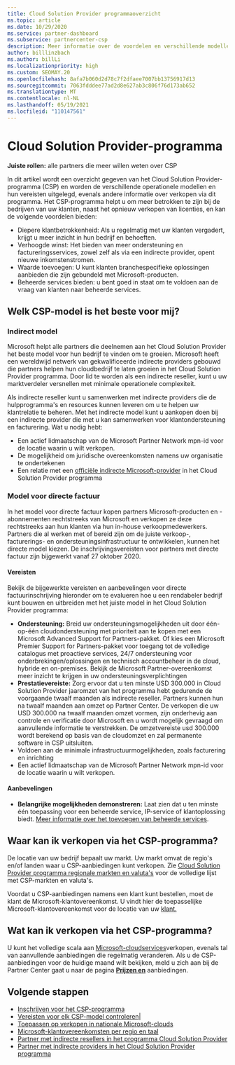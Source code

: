 ```yaml
---
title: Cloud Solution Provider programmaoverzicht
ms.topic: article
ms.date: 10/29/2020
ms.service: partner-dashboard
ms.subservice: partnercenter-csp
description: Meer informatie over de voordelen en verschillende modellen in het Cloud Solution Provider (CSP)-programma om uw bedrijf te helpen groeien met nieuwe klanten en nieuwe expertise.
author: billlinzbach
ms.author: billLi
ms.localizationpriority: high
ms.custom: SEOMAY.20
ms.openlocfilehash: 8afa7b060d2d78c7f2dfaee7007bb13756917d13
ms.sourcegitcommit: 7063fdddee77ad2d8e627ab3c806f76d173ab652
ms.translationtype: MT
ms.contentlocale: nl-NL
ms.lasthandoff: 05/19/2021
ms.locfileid: "110147561"
---
```

# <a name="cloud-solution-provider-program"></a>Cloud Solution Provider-programma 

**Juiste rollen:** alle partners die meer willen weten over CSP

In dit artikel wordt een overzicht gegeven van het Cloud Solution Provider-programma (CSP) en worden de verschillende operationele modellen en hun vereisten uitgelegd, evenals andere informatie over verkopen via dit programma.  Het CSP-programma helpt u om meer betrokken te zijn bij de bedrijven van uw klanten, naast het opnieuw verkopen van licenties, en kan de volgende voordelen bieden: 

- Diepere klantbetrokkenheid: Als u regelmatig met uw klanten vergadert, krijgt u meer inzicht in hun bedrijf en behoeften.
- Verhoogde winst: Het bieden van meer ondersteuning en factureringsservices, zowel zelf als via een indirecte provider, opent nieuwe inkomstenstromen.  
- Waarde toevoegen: U kunt klanten branchespecifieke oplossingen aanbieden die zijn gebundeld met Microsoft-producten.
- Beheerde services bieden: u bent goed in staat om te voldoen aan de vraag van klanten naar beheerde services. 

## <a name="which-csp-model-is-best-for-me"></a>Welk CSP-model is het beste voor mij?

### <a name="indirect-model"></a>Indirect model

Microsoft helpt alle partners die deelnemen aan het Cloud Solution Provider het beste model voor hun bedrijf te vinden om te groeien. Microsoft heeft een wereldwijd netwerk van gekwalificeerde indirecte providers gebouwd die partners helpen hun cloudbedrijf te laten groeien in het Cloud Solution Provider programma. Door lid te worden als een indirecte reseller, kunt u uw marktverdeler versnellen met minimale operationele complexiteit. 

Als indirecte reseller kunt u samenwerken met indirecte providers die de hulpprogramma's en resources kunnen leveren om u te helpen uw klantrelatie te beheren. Met het indirecte model kunt u aankopen doen bij een indirecte provider die met u kan samenwerken voor klantondersteuning en facturering.
Wat u nodig hebt: 

- Een actief lidmaatschap van de Microsoft Partner Network mpn-id voor de locatie waarin u wilt verkopen.
- De mogelijkheid om juridische overeenkomsten namens uw organisatie te ondertekenen
- Een relatie met een [officiële indirecte Microsoft-provider](https://partnercenter.microsoft.com/partner/find-a-provider) in het Cloud Solution Provider programma

### <a name="direct-bill-model"></a>Model voor directe factuur

In het model voor directe factuur kopen partners Microsoft-producten en -abonnementen rechtstreeks van Microsoft en verkopen ze deze rechtstreeks aan hun klanten via hun in-house verkoopmedewerkers. Partners die al werken met of bereid zijn om de juiste verkoop-, facturerings- en ondersteuningsinfrastructuur te ontwikkelen, kunnen het directe model kiezen. De inschrijvingsvereisten voor partners met directe factuur zijn bijgewerkt vanaf 27 oktober 2020.

#### <a name="requirements"></a>Vereisten

Bekijk de bijgewerkte vereisten en aanbevelingen voor directe factuurinschrijving hieronder om te evalueren hoe u een rendabeler bedrijf kunt bouwen en uitbreiden met het juiste model in het Cloud Solution Provider programma:  

- **Ondersteuning:** Breid uw ondersteuningsmogelijkheden uit door één-op-één cloudondersteuning met prioriteit aan te kopen met een Microsoft Advanced Support for Partners-pakket. Of kies een Microsoft Premier Support for Partners-pakket voor toegang tot de volledige catalogus met proactieve services, 24/7 ondersteuning voor onderbrekingen/oplossingen en technisch accountbeheer in de cloud, hybride en on-premises. Bekijk de Microsoft Partner-overeenkomst meer inzicht te krijgen in uw ondersteuningsverplichtingen
- **Prestatievereiste:** Zorg ervoor dat u ten minste USD 300.000 in Cloud Solution Provider jaaromzet van het programma hebt gedurende de voorgaande twaalf maanden als indirecte reseller. Partners kunnen hun na twaalf maanden aan omzet op Partner Center. De verkopen die uw USD 300.000 na twaalf maanden omzet vormen, zijn onderhevig aan controle en verificatie door Microsoft en u wordt mogelijk gevraagd om aanvullende informatie te verstrekken. De omzetvereiste usd 300.000 wordt berekend op basis van de cloudomzet en zal permanente software in CSP uitsluiten.
- Voldoen aan de minimale infrastructuurmogelijkheden, zoals facturering en inrichting
- Een actief lidmaatschap van de Microsoft Partner Network mpn-id voor de locatie waarin u wilt verkopen.

#### <a name="recommendations"></a>Aanbevelingen

- **Belangrijke mogelijkheden demonstreren:** Laat zien dat u ten minste één toepassing voor een beheerde service, IP-service of klantoplossing biedt. [Meer informatie over het toevoegen van beheerde services](https://partner.microsoft.com/solutions/managed-services). 

## <a name="where-can-i-sell-through-the-csp-program"></a>Waar kan ik verkopen via het CSP-programma?

De locatie van uw bedrijf bepaalt uw markt. Uw markt omvat de regio's en/of landen waar u CSP-aanbiedingen kunt verkopen. Zie [Cloud Solution Provider programma regionale markten en valuta's](regional-authorization-overview.md) voor de volledige lijst met CSP-markten en valuta's.

Voordat u CSP-aanbiedingen namens een klant kunt bestellen, moet de klant de Microsoft-klantovereenkomst. U vindt hier de toepasselijke Microsoft-klantovereenkomst voor de locatie van uw [klant.](agreements.md)  

## <a name="what-can-i-sell-through-the-csp-program"></a>Wat kan ik verkopen via het CSP-programma?

U kunt het volledige scala aan [Microsoft-cloudservices](https://partner.microsoft.com/cloud-solution-provider/products-and-services)verkopen, evenals tal van aanvullende aanbiedingen die regelmatig veranderen. Als u de CSP-aanbiedingen voor de huidige maand wilt bekijken, meld u zich aan bij de Partner Center gaat u naar de pagina [**Prijzen en**](https://partnercenter.microsoft.com/pcv/sales) aanbiedingen.

## <a name="next-steps"></a>Volgende stappen

- [Inschrijven voor het CSP-programma](enrolling-in-the-csp-program.md)
- [Vereisten voor elk CSP-model controleren](https://partnercenter.microsoft.com/partner/cloud-solution-provider)|
- [Toepassen op verkopen in nationale Microsoft-clouds](csp-national-clouds-overview.md)
- [Microsoft-klantovereenkomsten per regio en taal](agreements.md)
- [Partner met indirecte resellers in het programma Cloud Solution Provider](indirect-provider-tasks-in-partner-center.md)
- [Partner met indirecte providers in het Cloud Solution Provider programma](indirect-reseller-tasks-in-partner-center.md)
